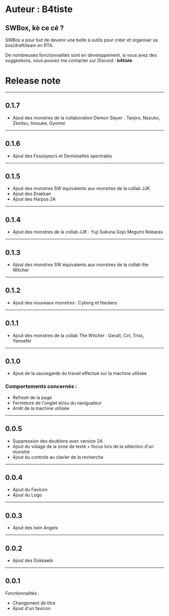 # **Auteur :** <span id="author-name">B4tiste</span>

## SWBox, kè ce cé ?

SWBox a pour but de devenir une boîte à outils pour créer et organiser sa box/draft/team en RTA.

De nombreuses fonctionnalités sont en développement, si vous avez des suggestions, vous pouvez me contacter sur Discord : **b4tiste**

# Release note
___
## 0.1.7

 - Ajout des monstres de la collaboration Demon Slayer : Tanjiro, Nezuko, Zenitsu, Inosuke, Gyomei

___
## 0.1.6

 - Ajout des Fossoyeurs et Demoiselles spectrales

___
## 0.1.5

 - Ajout des monstres SW équivalents aux monstres de la collab JJK
 - Ajout des Drakkan
 - Ajout des Harpus 2A

___
## 0.1.4

 - Ajout des monstres de la collab JJK : Yuji Sukuna Gojo Megumi Nobaras

___
## 0.1.3

 - Ajout des monstres SW équivalents aux monstres de la collab the Witcher

___
## 0.1.2

 - Ajout des nouveaux monstres : Cyborg et Hackers

___
## 0.1.1

 - Ajout des monstres de la collab The Witcher : Geralt, Ciri, Triss, Yennefer

___
## 0.1.0

 - Ajout de la sauvegarde du travail effectué sur la machine utilisée

### Comportements concernés :
   - Refresh de la page
   - Fermeture de l'onglet et/ou du naviguateur
   - Arrêt de la machine utilisée

___
## 0.0.5

 - Suppression des doublons avec version 2A
 - Ajout du vidage de la zone de texte + focus lors de la sélection d'un monstre
 - Ajout du controle au clavier de la recherche

___
## 0.0.4

- Ajout du Favicon
- Ajout du Logo

___
## 0.0.3

- Ajout des twin Angels

___
## 0.0.2

- Ajout des Dokkaebi

___
## 0.0.1

Fonctionnalités :
- Changement de titre
- Ajout d'un favicon
